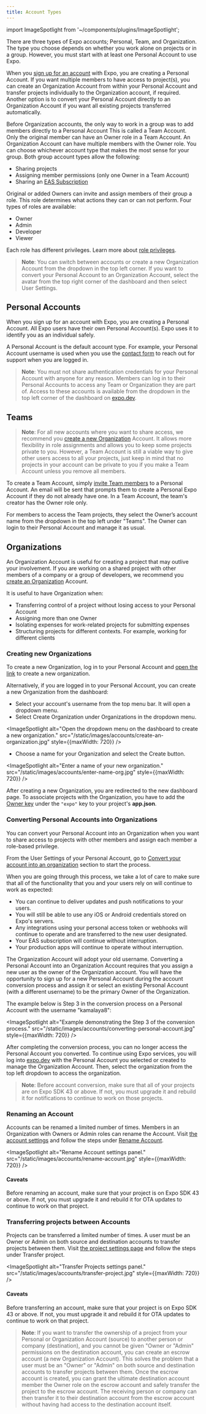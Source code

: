 ```yaml
---
title: Account Types
---
```


import ImageSpotlight from '~/components/plugins/ImageSpotlight';

There are three types of Expo accounts; Personal, Team, and Organization. The type you choose depends on whether you work alone on projects or in a group. However, you must start with at least one Personal Account to use Expo.

When you [sign up for an account](https://expo.dev/signup) with Expo, you are creating a Personal Account. If you want multiple members to have access to project(s), you can create an Organization Account from within your Personal Account and transfer projects individually to the Organization account, if required. Another option is to convert your Personal Account directly to an Organization Account if you want all existing projects transferred automatically.

Before Organization accounts, the only way to work in a group was to add members directly to a Personal Account This is called a Team Account. Only the original member can have an Owner role in a Team Account. An Organization Account can have multiple members with the Owner role. You can choose whichever account type that makes the most sense for your group. Both group account types allow the following:

- Sharing projects
- Assigning member permissions (only one Owner in a Team Account)
- Sharing an [EAS Subscription](https://docs.expo.dev/eas/)

Original or added Owners can invite and assign members of their group a role. This role determines what actions they can or can not perform. Four types of roles are available:

- Owner
- Admin
- Developer
- Viewer

Each role has different privileges. Learn more about [role privileges](/accounts/working-together/#managing-access).

> **Note**: You can switch between accounts or create a new Organization Account from the dropdown in the top left corner. If you want to convert your Personal Account to an Organization Account, select the avatar from the top right corner of the dashboard and then select User Settings.

## Personal Accounts

When you sign up for an account with Expo, you are creating a Personal Account. All Expo users have their own Personal Account(s). Expo uses it to identify you as an individual safely.

A Personal Account is the default account type. For example, your Personal Account username is used when you use the [contact form](https://expo.dev/contact) to reach out for support when you are logged in.

> **Note**: You must not share authentication credentials for your Personal Account with anyone for any reason. Members can log in to their Personal Accounts to access any Team or Organization they are part of. Access to these accounts is available from the dropdown in the top left corner of the dashboard on [expo.dev](https://expo.dev).

## Teams

> **Note**: For all new accounts where you want to share access, we recommend you [create a new Organization](#organizations) Account. It allows more flexibility in role assignments and allows you to keep some projects private to you. However, a Team Account is still a viable way to give other users access to all your projects, just keep in mind that no projects in your account can be private to you if you make a Team Account unless you remove all members.

To create a Team Account, simply [invite Team members](/accounts/working-together/#adding-members) to a Personal Account. An email will be sent that prompts them to create a Personal Expo Account if they do not already have one. In a Team Account, the team's creator has the Owner role only.

For members to access the Team projects, they select the Owner’s account name from the dropdown in the top left under "Teams". The Owner can login to their Personal Account and manage it as usual.

## Organizations

An Organization Account is useful for creating a project that may outlive your involvement. If you are working on a shared project with other members of a company or a group of developers, we recommend you [create an Organization](expo.dev/create-organization) Account.

It is useful to have Organization when:

- Transferring control of a project without losing access to your Personal Account
- Assigning more than one Owner
- Isolating expenses for work-related projects for submitting expenses
- Structuring projects for different contexts. For example, working for different clients

### Creating new Organizations

To create a new Organization, log in to your Personal Account and [open the link](https://expo.dev/create-organization) to create a new organization.

Alternatively, if you are logged in to your Personal Account, you can create a new Organization from the dashboard:

- Select your account's username from the top menu bar. It will open a dropdown menu.
- Select Create Organization under Organizations in the dropdown menu.

<ImageSpotlight alt="Open the dropdown menu on the dashboard to create a new organization." src="/static/images/accounts/create-an-organization.jpg" style={{maxWidth: 720}} />

- Choose a name for your Organization and select the Create button.

<ImageSpotlight alt="Enter a name of your new organization." src="/static/images/accounts/enter-name-org.jpg" style={{maxWidth: 720}} />

After creating a new Organization, you are redirected to the new dashboard page. To associate projects with the Organization, you have to add the [Owner key](/versions/latest/config/app/#owner) under the `"expo"` key to your project's **app.json**.

### Converting Personal Accounts into Organizations

You can convert your Personal Account into an Organization when you want to share access to projects with other members and assign each member a role-based privilege.

From the User Settings of your Personal Account, go to [Convert your account into an organization](https://expo.dev/settings#convert-account) section to start the process.

When you are going through this process, we take a lot of care to make sure that all of the functionality that you and your users rely on will continue to work as expected:

- You can continue to deliver updates and push notifications to your users.
- You will still be able to use any iOS or Android credentials stored on Expo's servers.
- Any integrations using your personal access token or webhooks will continue to operate and are transferred to the new user designated.
- Your EAS subscription will continue without interruption.
- Your production apps will continue to operate without interruption.

The Organization Account will adopt your old username. Converting a Personal Account into an Organization Account requires that you assign a new user as the owner of the Organization account. You will have the opportunity to sign up for a new Personal Account during the account conversion process and assign it or select an existing Personal Account (with a different username) to be the primary Owner of the Organization.

The example below is Step 3 in the conversion process on a Personal Account with the username "kamalaya8":

<ImageSpotlight alt="Example demonstrating the Step 3 of the conversion process." src="/static/images/accounts/converting-personal-account.jpg" style={{maxWidth: 720}} />

After completing the conversion process, you can no longer access the Personal Account you converted. To continue using Expo services, you will log into [expo.dev](https://expo.dev/) with the Personal Account you selected or created to manage the Organization Account. Then, select the organization from the top left dropdown to access the organization.

> **Note**: Before account conversion, make sure that all of your projects are on Expo SDK 43 or above. If not, you must upgrade it and rebuild it for notifications to continue to work on those projects.

### Renaming an Account

Accounts can be renamed a limited number of times. Members in an Organization with Owners or Admin roles can rename the Account. Visit [the account settings](https://expo.dev/accounts/[account]/settings) and follow the steps under [Rename Account](https://expo.dev/settings#rename-account).

<ImageSpotlight alt="Rename Account settings panel." src="/static/images/accounts/rename-account.jpg" style={{maxWidth: 720}} />

#### Caveats

Before renaming an account, make sure that your project is on Expo SDK 43 or above. If not, you must upgrade it and rebuild it for OTA updates to continue to work on that project.

### Transferring projects between Accounts

Projects can be transferred a limited number of times. A user must be an Owner or Admin on both source and destination accounts to transfer projects between them. Visit [the project settings page](https://expo.dev/accounts/[account]/projects/[project]/settings) and follow the steps under Transfer project.

<ImageSpotlight alt="Transfer Projects settings panel." src="/static/images/accounts/transfer-project.jpg" style={{maxWidth: 720}} />

#### Caveats

Before transferring an account, make sure that your project is on Expo SDK 43 or above. If not, you must upgrade it and rebuild it for OTA updates to continue to work on that project.

> **Note**: If you want to transfer the ownership of a project from your Personal or Organization Account (source) to another person or company (destination), and you cannot be given "Owner or "Admin" permissions on the destination account, you can create an escrow account (a new Organization Account). This solves the problem that a user must be an "Owner" or "Admin" on both source and destination accounts to transfer projects between them. Once the escrow account is created, you can grant the ultimate destination account member the Owner role on the escrow account and safely transfer the project to the escrow account. The receiving person or company can then transfer it to their destination account from the escrow account without having had access to the destination account itself.
